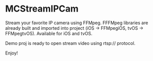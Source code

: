 # MCStreamIPCam
Stream your favorite IP camera using FFMpeg. 
FFFMpeg libraries are already built and imported into project (iOS -> FFMpegiOS, tvOS -> FFMpegtvOS).
Available for iOS and tvOS.

Demo proj is ready to open stream video using rtsp:// protocol.

Enjoy!
